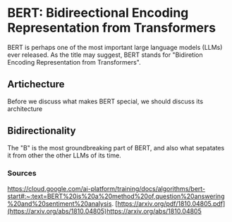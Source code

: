 # BERT: Bidireectional Encoding Representation from Transformers

BERT is perhaps one of the most important large language models (LLMs) ever released.  As the title may suggest, BERT stands for "Bidiretion Encoding Representation from Transformers".  

## Artichecture
Before we discuss what makes BERT special, we should discuss its architecture

## Bidirectionality
The "B" is the most groundbreaking part of BERT, and also what sepatates it from other the other LLMs of its time. 
 



### Sources
https://cloud.google.com/ai-platform/training/docs/algorithms/bert-start#:~:text=BERT%20is%20a%20method%20of,question%20answering%20and%20sentiment%20analysis.
[https://arxiv.org/pdf/1810.04805.pdf](https://arxiv.org/abs/1810.04805)https://arxiv.org/abs/1810.04805


